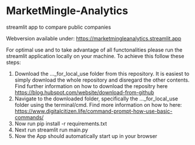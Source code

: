 # MarketMingle-Analytics
streamlit app to compare public companies

Webversion available under: https://marketmingleanalytics.streamlit.app

For optimal use and to take advantage of all functonalities please run the streamlit application locally on your machine. To achieve this follow these steps:
1. Download the ..._for_local_use folder from this repository. It is easiest to simply download the whole repository and disregard the other contents. Find further information on how to download the repositry here https://blog.hubspot.com/website/download-from-github
2. Navigate to the downloaded folder, specifically the ..._for_local_use folder using the terminal/cmd. Find more information on how to here: https://www.digitalcitizen.life/command-prompt-how-use-basic-commands/
3. Now run pip install -r requirements.txt
4. Next run streamlit run main.py
5. Now the App should automatically start up in your browser
